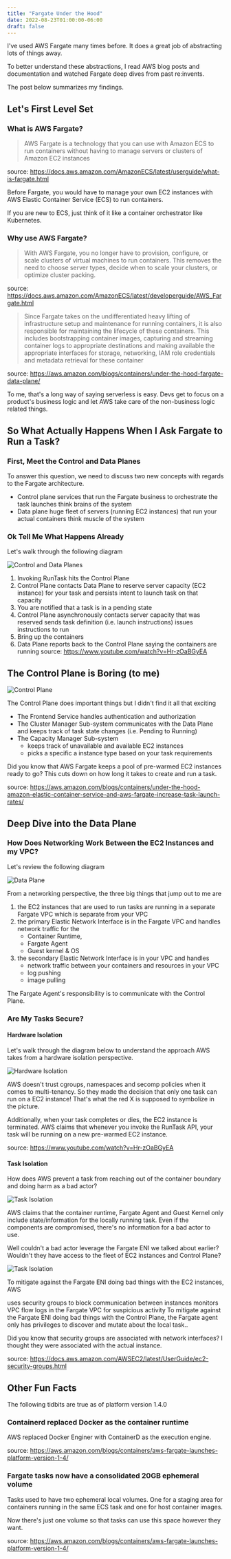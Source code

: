 ```yaml
---
title: "Fargate Under the Hood"
date: 2022-08-23T01:00:00-06:00
draft: false
---
```


I've used AWS Fargate many times before. It does a great job of abstracting lots of things away.

To better understand these abstractions, I read AWS blog posts and documentation and watched Fargate deep dives from past re:invents.

The post below summarizes my findings.

## Let's First Level Set

### What is AWS Fargate?

> AWS Fargate is a technology that you can use with Amazon ECS to run containers without having to manage servers or clusters of Amazon EC2 instances

source: <https://docs.aws.amazon.com/AmazonECS/latest/userguide/what-is-fargate.html>

Before Fargate, you would have to manage your own EC2 instances with AWS Elastic Container Service (ECS) to run containers.

If you are new to ECS, just think of it like a container orchestrator like Kubernetes.

### Why use AWS Fargate?

> With AWS Fargate, you no longer have to provision, configure, or scale clusters of virtual machines to run containers. This removes the need to choose server types, decide when to scale your clusters, or optimize cluster packing.

source: <https://docs.aws.amazon.com/AmazonECS/latest/developerguide/AWS_Fargate.html>

> Since Fargate takes on the undifferentiated heavy lifting of infrastructure setup and maintenance for running containers, it is also responsible for maintaining the lifecycle of these containers. This includes bootstrapping container images, capturing and streaming container logs to appropriate destinations and making available the appropriate interfaces for storage, networking, IAM role credentials and metadata retrieval for these container

source: <https://aws.amazon.com/blogs/containers/under-the-hood-fargate-data-plane/>

To me, that's a long way of saying serverless is easy. Devs get to focus on a product's business logic and let AWS take care of the non-business logic related things.

## So What Actually Happens When I Ask Fargate to Run a Task?

### First, Meet the Control and Data Planes

To answer this question, we need to discuss two new concepts with regards to the Fargate architecture.

* Control plane
services that run the Fargate business to orchestrate the task launches
think brains of the system
* Data plane
huge fleet of servers (running EC2 instances) that run your actual containers
think muscle of the system

### Ok Tell Me What Happens Already

Let's walk through the following diagram

![Control and Data Planes](/images/control-data-planes.png)

1. Invoking RunTask hits the Control Plane
2. Control Plane contacts Data Plane to reserve server capacity (EC2 instance) for your task and persists intent to launch task on that capacity
3. You are notified that a task is in a pending state
4. Control Plane asynchronously
contacts server capacity that was reserved
sends task definition (i.e. launch instructions)
issues instructions to run
5. Bring up the containers
6. Data Plane reports back to the Control Plane saying the containers are running
source: <https://www.youtube.com/watch?v=Hr-zOaBGyEA>

## The Control Plane is Boring (to me)

![Control Plane](/images/control-plane.png)

The Control Plane does important things but I didn't find it all that exciting

* The Frontend Service handles authentication and authorization
* The Cluster Manager Sub-system communicates with the Data Plane and keeps track of task state changes (i.e. Pending to Running)
* The Capacity Manager Sub-system
  * keeps track of unavailable and available EC2 instances
  * picks a specific a instance type based on your task requirements

Did you know that AWS Fargate keeps a pool of pre-warmed EC2 instances ready to go? This cuts down on how long it takes to create and run a task.

source: <https://aws.amazon.com/blogs/containers/under-the-hood-amazon-elastic-container-service-and-aws-fargate-increase-task-launch-rates/>

## Deep Dive into the Data Plane

### How Does Networking Work Between the EC2 Instances and my VPC?

Let's review the following diagram

![Data Plane](/images/data-plane.png)

From a networking perspective, the three big things that jump out to me are

1. the EC2 instances that are used to run tasks are running in a separate Fargate VPC which is separate from your VPC
2. the primary Elastic Network Interface is in the Fargate VPC and handles network traffic for the
   * Container Runtime,
   * Fargate Agent
   * Guest kernel & OS
3. the secondary Elastic Network Interface is in your VPC and handles
   * network traffic between your containers and resources in your VPC
   * log pushing
   * image pulling

The Fargate Agent's responsibility is to communicate with the Control Plane.

### Are My Tasks Secure?

#### Hardware Isolation

Let's walk through the diagram below to understand the approach AWS takes from a hardware isolation perspective.

![Hardware Isolation](/images/hardware-isolation.png)

AWS doesn't trust cgroups, namespaces and secomp policies when it comes to multi-tenancy. So they made the decision that only one task can run on a EC2 instance! That's what the red X is supposed to symbolize in the picture.

Additionally, when your task completes or dies, the EC2 instance is terminated. AWS claims that whenever you invoke the RunTask API, your task will be running on a new pre-warmed EC2 instance.

source: <https://www.youtube.com/watch?v=Hr-zOaBGyEA>

#### Task Isolation

How does AWS prevent a task from reaching out of the container boundary and doing harm as a bad actor?

![Task Isolation](/images/task-isolation.png)

AWS claims that the container runtime, Fargate Agent and Guest Kernel only include state/information for the locally running task. Even if the components are compromised, there's no information for a bad actor to use.

Well couldn't a bad actor leverage the Fargate ENI we talked about earlier? Wouldn't they have access to the fleet of EC2 instances and Control Plane?

![Task Isolation](/images/task-isolation-2.png)

To mitigate against the Fargate ENI doing bad things with the EC2 instances, AWS

uses security groups to block communication between instances
monitors VPC flow logs in the Fargate VPC for suspicious activity
To mitigate against the Fargate ENI doing bad things with the Control Plane, the Fargate agent only has privileges to discover and mutate about the local task..

Did you know that security groups are associated with network interfaces? I thought they were associated with the actual instance.

source: <https://docs.aws.amazon.com/AWSEC2/latest/UserGuide/ec2-security-groups.html>

## Other Fun Facts

The following tidbits are true as of platform version 1.4.0

### Containerd replaced Docker as the container runtime

AWS replaced Docker Enginer with ContainerD as the execution engine.

source: <https://aws.amazon.com/blogs/containers/aws-fargate-launches-platform-version-1-4/>

### Fargate tasks now have a consolidated 20GB ephemeral volume

Tasks used to have two ephemeral local volumes. One for a staging area for containers running in the same ECS task and one for host container images.

Now there's just one volume so that tasks can use this space however they want.

source: <https://aws.amazon.com/blogs/containers/aws-fargate-launches-platform-version-1-4/>

